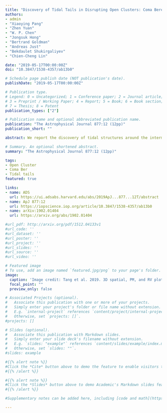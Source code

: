 ```yaml
---
title: "Discovery of Tidal Tails in Disrupting Open Clusters: Coma Berenices and a Neighbor Stellar Group"
authors:
- admin
- "Xiaoying Pang"
- "Zhen Yuan"
- "W. P. Chen"
- "Jongsuk Hong"
- "Bertrand Goldman"
- "Andreas Just"
- "Bekdaulet Shukirgaliyev"
- "Chien-Cheng Lin"

date: "2019-05-17T00:00:00Z"
doi: "10.3847/1538-4357/ab13b0"

# Schedule page publish date (NOT publication's date).
publishDate: "2019-05-17T00:00:00Z"

# Publication type.
# Legend: 0 = Uncategorized; 1 = Conference paper; 2 = Journal article;
# 3 = Preprint / Working Paper; 4 = Report; 5 = Book; 6 = Book section;
# 7 = Thesis; 8 = Patent
publication_types: ["2"]

# Publication name and optional abbreviated publication name.
publication: "The Astrophysical Journal 877:12 (12pp)"
publication_short: ""

abstract: We report the discovery of tidal structures around the intermediate-aged ($\sim$ 700--800Myr), nearby ($\sim85$pc) star cluster Coma Berenices. The spatial and kinematic grouping of stars is determined with the it Gaia/DR2 parallax and proper motion data, by a clustering analysis tool, StarGO, to map 5D parameters ($X, Y, Z$, $\mu_\alpha \cos\delta, \mu_\delta$) onto a 2D neural network. A leading and a trailing tails, each with an extension of $\sim50$pc are revealed for the first time around this disrupting star cluster. The cluster members, totaling to ~$115^{+5}_{-3}$ M$_{\odot}$, are clearly mass segregated, and exhibit a flat mass function with $\alpha \sim 0.79\pm0.16$, in the sense of $dN/dm \propto m^{-\alpha}$, where $N$ is the number of member stars and $m$ is stellar mass, in the mass range of $m=0.25$--$2.51$ M$_{\odot}$. Within the tidal radius of $\sim$6.9pc, there are 77 member candidates with an average position, i.e., as the cluster center, of R.A.=186.8110 deg, and decl.=25.8112 deg, and an average distance of 85.8pc. Additional 120 member candidates reside in the tidal structures, i.e., outnumbering those in the cluster core. The expansion of escaping members lead to an anisotropy in the velocity field of the tidal tails. Our analysis also serendipitously uncovers an adjacent stellar group, part of which has been cataloged in the literature. We identify 218 member candidates, 10 times more than previously known. This star group is some 65pc away from, and $\sim400$Myr younger than, Coma Ber, but is already at the final stage of disruption.

# Summary. An optional shortened abstract.
summary: "The Astrophysical Journal 877:12 (12pp)"

tags:
- Open Cluster
- Coma Ber
- Tidal tails
featured: true

links:
- name: ADS
  url: https://ui.adsabs.harvard.edu/abs/2019ApJ...877...12T/abstract
- name: ApJ 877:12
  url: https://iopscience.iop.org/article/10.3847/1538-4357/ab13b0
- name: arXiv:1902.01404
  url: https://arxiv.org/abs/1902.01404

#url_pdf: http://arxiv.org/pdf/1512.04133v1
#url_code: ''
#url_dataset: ''
#url_poster: ''
#url_project: ''
#url_slides: ''
#url_source: ''
#url_video: ''

# Featured image
# To use, add an image named `featured.jpg/png` to your page's folder.
image:
  caption: 'Image credit: Tang et al. 2019. 3D spatial, PM, and RV plot for Coma Ber & Group-X.'
  focal_point: ""
  preview_only: false

# Associated Projects (optional).
#   Associate this publication with one or more of your projects.
#   Simply enter your project's folder or file name without extension.
#   E.g. `internal-project` references `content/project/internal-project/index.md`.
#   Otherwise, set `projects: []`.
#projects: []

# Slides (optional).
#   Associate this publication with Markdown slides.
#   Simply enter your slide deck's filename without extension.
#   E.g. `slides: "example"` references `content/slides/example/index.md`.
#   Otherwise, set `slides: ""`.
#slides: example

#{{% alert note %}}
#Click the *Cite* button above to demo the feature to enable visitors to import publication metadata into their reference #management software.
#{{% /alert %}}

#{{% alert note %}}
#Click the *Slides* button above to demo Academic's Markdown slides feature.
#{{% /alert %}}

#Supplementary notes can be added here, including [code and math](https://sourcethemes.com/academic/docs/writing-markdown-#latex/).

---
```

